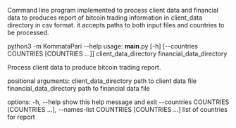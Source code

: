 Command line program implemented to process client data and financial data 
to produces report of bitcoin trading information in client_data directory
in csv format. it accepts paths to both input files and countries to be processed.

python3 -m KommataPari --help
usage: __main__.py [-h] [--countries COUNTRIES [COUNTRIES ...]] client_data_directory financial_data_directory

Process client data to produce bitcoin trading report.

positional arguments:
  client_data_directory
                        path to client data file
  financial_data_directory
                        path to financial data file

options:
  -h, --help            show this help message and exit
  --countries COUNTRIES [COUNTRIES ...], --names-list COUNTRIES [COUNTRIES ...]
                        list of countries for report